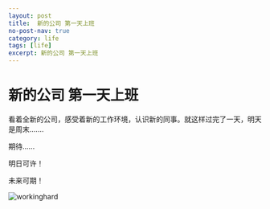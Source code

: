 ```yaml
---
layout: post
title:  新的公司 第一天上班
no-post-nav: true
category: life
tags: [life]
excerpt: 新的公司 第一天上班
---
```




# 新的公司 第一天上班

看着全新的公司，感受着新的工作环境，认识新的同事。就这样过完了一天，明天是周末.......

期待......

明日可许！

未来可期！

![workinghard](https://angrycow1111.github.io/assets/images/2018/life/workinghard.jpg)